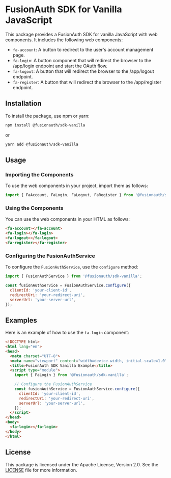 # FusionAuth SDK for Vanilla JavaScript

This package provides a FusionAuth SDK for vanilla JavaScript with web components. It includes the following web components:

- `fa-account`: A button to redirect to the user's account management page.
- `fa-login`: A button component that will redirect the browser to the /app/login endpoint and start the OAuth flow.
- `fa-logout`: A button that will redirect the browser to the /app/logout endpoint.
- `fa-register`: A button that will redirect the browser to the /app/register endpoint.

## Installation

To install the package, use npm or yarn:

```bash
npm install @fusionauth/sdk-vanilla
```

or

```bash
yarn add @fusionauth/sdk-vanilla
```

## Usage

### Importing the Components

To use the web components in your project, import them as follows:

```javascript
import { FaAccount, FaLogin, FaLogout, FaRegister } from '@fusionauth/sdk-vanilla';
```

### Using the Components

You can use the web components in your HTML as follows:

```html
<fa-account></fa-account>
<fa-login></fa-login>
<fa-logout></fa-logout>
<fa-register></fa-register>
```

### Configuring the FusionAuthService

To configure the `FusionAuthService`, use the `configure` method:

```javascript
import { FusionAuthService } from '@fusionauth/sdk-vanilla';

const fusionAuthService = FusionAuthService.configure({
  clientId: 'your-client-id',
  redirectUri: 'your-redirect-uri',
  serverUrl: 'your-server-url',
});
```

## Examples

Here is an example of how to use the `fa-login` component:

```html
<!DOCTYPE html>
<html lang="en">
<head>
  <meta charset="UTF-8">
  <meta name="viewport" content="width=device-width, initial-scale=1.0">
  <title>FusionAuth SDK Vanilla Example</title>
  <script type="module">
    import { FaLogin } from '@fusionauth/sdk-vanilla';

    // Configure the FusionAuthService
    const fusionAuthService = FusionAuthService.configure({
      clientId: 'your-client-id',
      redirectUri: 'your-redirect-uri',
      serverUrl: 'your-server-url',
    });
  </script>
</head>
<body>
  <fa-login></fa-login>
</body>
</html>
```

## License

This package is licensed under the Apache License, Version 2.0. See the [LICENSE](LICENSE) file for more information.
